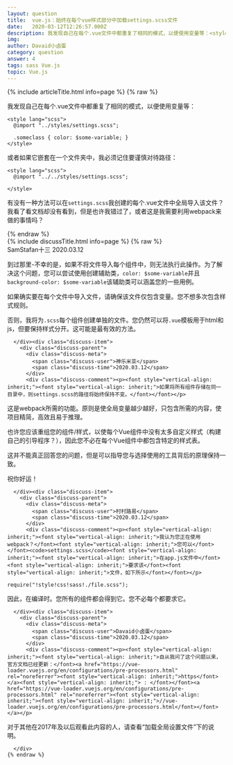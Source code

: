 ```yaml
---
layout: question
title:  vue.js：始终在每个vue样式部分中加载settings.scss文件
date:   2020-03-12T12:26:57.000Z
description: 我发现自己在每个.vue文件中都重复了相同的模式，以便使用变量等：<style lang="scss">  \`import "../styles/s...
img: 
author: Davaid小卤蛋
category: question
answer: 4
tags: sass Vue.js
topic: Vue.js
---
```

<div class="article-root">
  <div class="article">
    {% include articleTitle.html info=page %}
    {% raw %}
    <div class="article-content"><p><font style="vertical-align: inherit;"><font style="vertical-align: inherit;">我发现自己在每个.vue文件中都重复了相同的模式，以便使用变量等：</font></font></p>

<pre><code>&lt;style lang="scss"&gt;<font></font>
  @import "../styles/settings.scss";<font></font>
<font></font>
  .someclass { color: $some-variable; }<font></font>
&lt;/style&gt;<font></font>
</code></pre>

<p><font style="vertical-align: inherit;"><font style="vertical-align: inherit;">或者如果它嵌套在一个文件夹中，我必须记住要谨慎对待路径：</font></font></p>

<pre><code>&lt;style lang="scss"&gt;<font></font>
  @import "../../styles/settings.scss";<font></font>
<font></font>
&lt;/style&gt;<font></font>
</code></pre>

<p><font style="vertical-align: inherit;"><font style="vertical-align: inherit;">有没有一种方法可以在</font></font><code>settings.scss</code><font style="vertical-align: inherit;"><font style="vertical-align: inherit;">我创建的每个.vue文件中</font><font style="vertical-align: inherit;">全局导入该</font><font style="vertical-align: inherit;">文件？</font><font style="vertical-align: inherit;">我看了看文档却没有看到，但是也许我错过了，或者这是我需要利用webpack来做的事情吗？</font></font></p></div>
    {% endraw %}
  </div>

  <div class="discuss-wrapper">
    {% include discussTitle.html info=page %}
    {% raw %}
    <div class="discuss-item">
        <div class="discuss-parent">
          <div class="discuss-meta">
            <span class="discuss-user">SamStafan十三</span>
            <span class="discuss-time">2020.03.12</span>
          </div>
          <div class="discuss-comment"><p><font style="vertical-align: inherit;"><font style="vertical-align: inherit;">到过那里-不幸的是，如果不将文件导入每个组件中，则无法执行此操作。</font><font style="vertical-align: inherit;">为了解决这个问题，您可以尝试使用创建辅助类，</font></font><code>color: $some-variable</code><font style="vertical-align: inherit;"><font style="vertical-align: inherit;">并且</font></font><code>background-color: $some-variable</code><font style="vertical-align: inherit;"><font style="vertical-align: inherit;">该</font><font style="vertical-align: inherit;">辅助类</font><font style="vertical-align: inherit;">可以涵盖您的一些用例。</font></font></p>

<p><font style="vertical-align: inherit;"><font style="vertical-align: inherit;">如果确实要在每个文件中导入文件，请确保该文件仅包含变量。</font><font style="vertical-align: inherit;">您不想多次包含样式规则。</font></font></p>

<p><font style="vertical-align: inherit;"><font style="vertical-align: inherit;">否则，我将为</font></font><code>.scss</code><font style="vertical-align: inherit;"><font style="vertical-align: inherit;">每个组件</font><font style="vertical-align: inherit;">创建单独的</font><font style="vertical-align: inherit;">文件。</font><font style="vertical-align: inherit;">您仍然可以将</font></font><code>.vue</code><font style="vertical-align: inherit;"><font style="vertical-align: inherit;">模板用于html和js，但要保持样式分开。</font><font style="vertical-align: inherit;">这可能是最有效的方法。</font></font></p></div>
        </div>
        
      </div><div class="discuss-item">
        <div class="discuss-parent">
          <div class="discuss-meta">
            <span class="discuss-user">神乐米亚</span>
            <span class="discuss-time">2020.03.12</span>
          </div>
          <div class="discuss-comment"><p><font style="vertical-align: inherit;"><font style="vertical-align: inherit;">如果将所有组件存储在同一目录中，则settings.scss的路径将始终保持不变。</font></font></p>

<p><font style="vertical-align: inherit;"><font style="vertical-align: inherit;">这是webpack所需的功能。</font><font style="vertical-align: inherit;">原则是使全局变量越少越好，只包含所需的内容，使项目精简，高效且易于推理。</font></font></p>

<p><font style="vertical-align: inherit;"><font style="vertical-align: inherit;">也许您应该重组您的组件/样式，以使每个Vue组件中没有太多自定义样式（构建自己的引导程序？），因此您不必在每个Vue组件中都包含特定的样式表。</font></font></p>

<p><font style="vertical-align: inherit;"><font style="vertical-align: inherit;">这并不能真正回答您的问题，但是可以指导您与选择使用的工具背后的原理保持一致。</font></font></p>

<p><font style="vertical-align: inherit;"><font style="vertical-align: inherit;">祝你好运！</font></font></p></div>
        </div>
        
      </div><div class="discuss-item">
        <div class="discuss-parent">
          <div class="discuss-meta">
            <span class="discuss-user">村村路易</span>
            <span class="discuss-time">2020.03.12</span>
          </div>
          <div class="discuss-comment"><p><font style="vertical-align: inherit;"><font style="vertical-align: inherit;">我认为您正在使用webpack？</font><font style="vertical-align: inherit;">您可以</font></font><code>settings.scss</code><font style="vertical-align: inherit;"><font style="vertical-align: inherit;">在app.js文件中</font><font style="vertical-align: inherit;">要求该</font><font style="vertical-align: inherit;">文件，如下所示</font></font></p>

<pre><code>require("!style!css!sass!./file.scss");
</code></pre>

<p><font style="vertical-align: inherit;"><font style="vertical-align: inherit;">因此，在编译时。</font><font style="vertical-align: inherit;">您所有的组件都会得到它。</font><font style="vertical-align: inherit;">您不必每个都要求它。</font></font></p></div>
        </div>
        
      </div><div class="discuss-item">
        <div class="discuss-parent">
          <div class="discuss-meta">
            <span class="discuss-user">Davaid小卤蛋</span>
            <span class="discuss-time">2020.03.12</span>
          </div>
          <div class="discuss-comment"><p><font style="vertical-align: inherit;"><font style="vertical-align: inherit;">自从我问了这个问题以来，官方文档已经更新：</font><a href="https://vue-loader.vuejs.org/en/configurations/pre-processors.html" rel="noreferrer"><font style="vertical-align: inherit;">https</font></a><font style="vertical-align: inherit;"> : </font></font><a href="https://vue-loader.vuejs.org/en/configurations/pre-processors.html" rel="noreferrer"><font style="vertical-align: inherit;"><font style="vertical-align: inherit;">//vue-loader.vuejs.org/en/configurations/pre-processors.html</font></font></a></p>

<p><font style="vertical-align: inherit;"><font style="vertical-align: inherit;">对于其他在2017年及以后观看此内容的人，请查看“加载全局设置文件”下的说明。</font></font></p></div>
        </div>
        
      </div>
    {% endraw %}
  </div>
<div>
